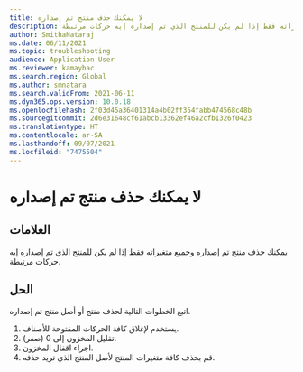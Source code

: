 ```yaml
---
title: لا يمكنك حذف منتج تم إصداره
description: يمكنك حذف منتج تم إصداره وجميع متغيراته فقط إذا لم يكن للمنتج الذي تم إصداره إيه حركات مرتبطة.
author: SmithaNataraj
ms.date: 06/11/2021
ms.topic: troubleshooting
audience: Application User
ms.reviewer: kamaybac
ms.search.region: Global
ms.author: smnatara
ms.search.validFrom: 2021-06-11
ms.dyn365.ops.version: 10.0.18
ms.openlocfilehash: 2f03d45a36401314a4b02ff354fabb474568c48b
ms.sourcegitcommit: 2d6e31648cf61abcb13362ef46a2cfb1326f0423
ms.translationtype: HT
ms.contentlocale: ar-SA
ms.lasthandoff: 09/07/2021
ms.locfileid: "7475504"
---
```

# <a name="you-cant-delete-a-released-product"></a>لا يمكنك حذف منتج تم إصداره

## <a name="symptoms"></a>العلامات

يمكنك حذف منتج تم إصداره وجميع متغيراته فقط إذا لم يكن للمنتج الذي تم إصداره إيه حركات مرتبطة.

## <a name="resolution"></a>الحل

اتبع الخطوات التالية لحذف منتج أو أصل منتج تم إصداره.

1. يستخدم لإغلاق كافة الحركات المفتوحة للأصناف.
1. تقليل المخزون إلى 0 (صفر).
1. اجراء اقفال المخزون.
1. قم بحذف كافة متغيرات المنتج لأصل المنتج الذي تريد حذفه.
